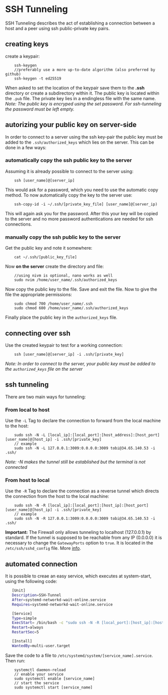 
# SSH Tunneling
SSH Tunneling describes the act of establishing a connection between a host and a peer using ssh public-private key pairs.
## creating keys
create a keypair:
```shell
    ssh-keygen
    //preferably use a more up-to-date algorithm (also preferred by github)
    ssh-keygen -t ed25519
```
When asked to set the location of the keypair save them to the **.ssh** directory or create a subdirectory within it. The public key is located within the `.pub` file. The private key lies in a endingless file with the same name.
*Note: The public key is encryped using the set password. For ssh-tunneling the password must be left empty.*

## autorizing your public key on server-side
In order to connect to a server using the ssh key-pair the public key must be added to the `.ssh/authorized_keys` which lies on the server. This can be done in a few ways:
### automatically copy the ssh public key to the server
Assuming it is already possible to connect to the server using:
``` shell
    ssh [user_name]@[server_ip]
```
This would ask for a password, which you need to use the automatic copy method.
To now automatically copy the key to the server use:
```shell
    ssh-copy-id -i ~/.ssh/[private_key_file] [user_name]@[server_ip)
```
This will again ask you for the password. After this your key will be copied to the server and no more password authentications are needed for ssh connections.
### manually copy the ssh public key to the server
Get the public key and note it somewhere:
```shell
    cat ~/.ssh/[public_key_file]
```
Now **on the server** create the directory and file:
```shell
    //using nivm is optional, nano works as well
    sudo nvim /home/user_name/.ssh/authorized_keys
```
Now copy the public key to the file. Save and exit the file. Now to give the file the appropriate permissions:
```shell
    sudo chmod 700 /home/user_name/.ssh
    sudo chmod 600 /home/user_name/.ssh/authorized_keys
```
Finally place the public key in the `authorized_keys` file.

## connecting over ssh
Use the created keypair to test for a working connection:
```shell
    ssh [user_name]@[server_ip] -i .ssh/[private_key]
```
*Note: In order to connect to the server, your public key must be added to the `authorized_keys` file on the server*

## ssh tunneling
There are two main ways for tunneling:
### From local to host
Use the `-L` Tag to declare the connection to forward from the local machine to the host:
```shell
    sudo ssh -N -L [local_ip]:[local_port]:[host_address]:[host_port] [user_name]@[host_ip] -i .ssh/[private_key]
    // example
    sudo ssh -N -L 127.0.0.1:3009:0.0.0.0:3009 tobi@34.65.140.53 -i .ssh/
```
*Note: -N makes the tunnel still be established but the terminal is not connected*
### From host to local
Use the `-R` Tag to declare the connection as a reverse tunnel which directs the connection from the host to the local machine:
```shell
    sudo ssh -N -R [local_ip]:[local_port]:[host_ip]:[host_port] [user_name]@[host_ip] -i .ssh/[private_key]
    // example
    sudo ssh -N -R 127.0.0.1:3009:0.0.0.0:3009 tobi@34.65.140.53 -i .ssh/
```
**Important:** The Firewall only allows tunneling to localhost (127.0.0.1) by standard. If the tunnel is supposed to be reachable from any IP (0.0.0.0) it is necessary to change the `GatewayPorts` option to `true`. It is located in the `/etc/ssh/sshd_config` file. More [info](https://superuser.com/questions/588591/how-to-make-an-ssh-tunnel-publicly-accessible/591963#591963).
 ## automated connection
 It is possible to creae an easy service, which executes at system-start, using the following code:
 ```bash
    [Unit]
    Description=SSH-Tunnel
    After=systemd-networkd-wait-online.service
    Requires=systemd-networkd-wait-online.service

    [Service]
    Type=simple
    ExecStart= /bin/bash -c "sudo ssh -N -R [local_port]:[host_ip]:[host_port] [username]@[host_ip] -i .ssh/[private_key]"
    Restart=always
    RestartSec=5

    [Install]
    WantedBy=multi-user.target
```
Save the code to a file to `/etc/systemd/system/[service_name].service`. Then run:
```shell 
    systemctl daemon-reload
    // enable your service
    sudo systemctl enable [service_name]
    // start the service
    sudo systemctl start [service_name]
```
